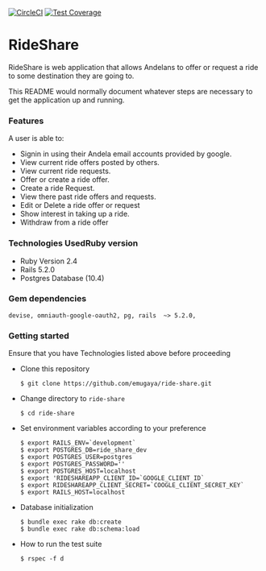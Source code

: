 
[![CircleCI](https://circleci.com/gh/emugaya/ride-share/tree/develop.svg?style=svg)](https://circleci.com/gh/emugaya/ride-share/tree/develop)
[![Test Coverage](https://api.codeclimate.com/v1/badges/089984407c40f304bf9f/test_coverage)](https://codeclimate.com/github/emugaya/ride-share/test_coverage)
# RideShare
RideShare is web application that allows Andelans to offer or request a ride to some destination they are going to.

This README would normally document whatever steps are necessary to get the
application up and running.

### Features
A user is able to:
- Signin in using their Andela email accounts provided by google.
- View current ride offers posted by others.
- View current ride requests.
- Offer or create a ride offer.
- Create a ride Request.
- View there past ride offers and requests.
- Edit or Delete a ride offer or request
- Show interest in taking up a ride.
- Withdraw from a ride offer

### Technologies UsedRuby version
- Ruby Version 2.4
- Rails 5.2.0
- Postgres Database (10.4)

### Gem dependencies
``` devise, omniauth-google-oauth2, pg, rails  ~> 5.2.0, ```

### Getting started
Ensure that you have Technologies listed above before proceeding
* Clone this repository

      $ git clone https://github.com/emugaya/ride-share.git

* Change directory to `ride-share`

      $ cd ride-share
    
* Set environment variables according to your preference

      $ export RAILS_ENV=`development`
      $ export POSTGRES_DB=ride_share_dev
      $ export POSTGRES_USER=postgres
      $ export POSTGRES_PASSWORD=''
      $ export POSTGRES_HOST=localhost
      $ export 'RIDESHAREAPP_CLIENT_ID=`GOOGLE_CLIENT_ID`
      $ export RIDESHAREAPP_CLIENT_SECRET=`COOGLE_CLIENT_SECRET_KEY`
      $ export RAILS_HOST=localhost

* Database initialization
      
      $ bundle exec rake db:create
      $ bundle exec rake db:schema:load

* How to run the test suite

      $ rspec -f d
